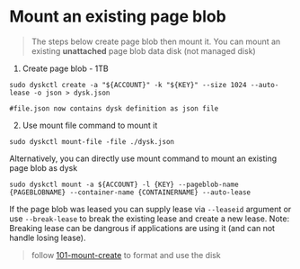 # Mount an existing page blob

> The steps below create page blob then mount it. You can mount an existing **unattached** page blob data disk (not managed disk)

1. Create page blob - 1TB

```
sudo dyskctl create -a "${ACCOUNT}" -k "${KEY}" --size 1024 --auto-lease -o json > dysk.json

#file.json now contains dysk definition as json file
```

2. Use mount file command to mount it

```
sudo dyskctl mount-file -file ./dysk.json
```
Alternatively, you can directly use mount command to mount an existing page blob as dysk

```
sudo dyskctl mount -a ${ACCOUNT} -l {KEY} --pageblob-name {PAGEBLOBNAME} --container-name {CONTAINERNAME} --auto-lease
```

If the page blob was leased you can supply lease via ```--leaseid``` argument or use ```--break-lease``` to break the existing lease and create a new lease. Note: Breaking lease can be dangrous if applications are using it (and can not handle losing lease).

> follow [101-mount-create](../101-mount-create/readme.md) to format and use the disk
